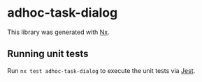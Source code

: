# adhoc-task-dialog

This library was generated with [Nx](https://nx.dev).

## Running unit tests

Run `nx test adhoc-task-dialog` to execute the unit tests via [Jest](https://jestjs.io).
